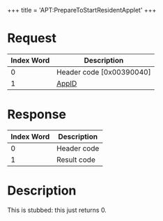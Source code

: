 +++
title = 'APT:PrepareToStartResidentApplet'
+++

# Request

| Index Word | Description                                    |
|------------|------------------------------------------------|
| 0          | Header code \[0x00390040\]                     |
| 1          | [AppID](NS_and_APT_Services#AppIDs "wikilink") |

# Response

| Index Word | Description |
|------------|-------------|
| 0          | Header code |
| 1          | Result code |

# Description

This is stubbed: this just returns 0.